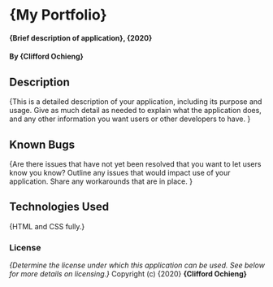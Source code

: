 # {My Portfolio}
#### {Brief description of application}, {2020}
#### By **{Clifford Ochieng}**
## Description
{This is a detailed description of your application, including its purpose and usage.  Give as much detail as needed to explain what the application does, and any other information you want users or other developers to have. }
<!-- ## Setup/Installation Requirements
* This is a great place
* to list setup instructions
* in a simple
* easy-to-understand
* format
{Leave nothing to chance! You want it to be easy for potential users, employers and collaborators to run your app. Do I need to run a server? Do I need to install any dependencies? How should I set up my databases? Is there other code this app depends on?} -->
## Known Bugs
{Are there issues that have not yet been resolved that you want to let users know you know? Outline any issues that would impact use of your application. Share any workarounds that are in place. }
## Technologies Used
{HTML and CSS fully.}
<!-- ## Support and contact details
{Let people know what to do if they run into any issues or have questions, ideas or concerns.  Encourage them to contact you or make a contribution to the code.} -->
### License
*{Determine the license under which this application can be used.  See below for more details on licensing.}*
Copyright (c) {2020} **{Clifford Ochieng}**
  